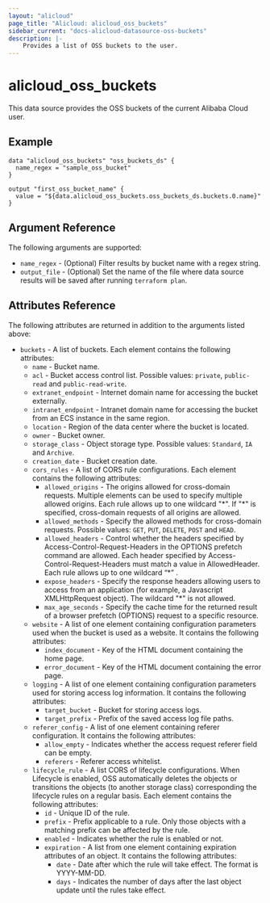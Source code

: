 ```yaml
---
layout: "alicloud"
page_title: "Alicloud: alicloud_oss_buckets"
sidebar_current: "docs-alicloud-datasource-oss-buckets"
description: |-
    Provides a list of OSS buckets to the user.
---
```


# alicloud\_oss_buckets

This data source provides the OSS buckets of the current Alibaba Cloud user.

## Example

```
data "alicloud_oss_buckets" "oss_buckets_ds" {
  name_regex = "sample_oss_bucket"
}

output "first_oss_bucket_name" {
  value = "${data.alicloud_oss_buckets.oss_buckets_ds.buckets.0.name}"
}
```

## Argument Reference

The following arguments are supported:

* `name_regex` - (Optional) Filter results by bucket name with a regex string.
* `output_file` - (Optional) Set the name of the file where data source results will be saved after running `terraform plan`.

## Attributes Reference

The following attributes are returned in addition to the arguments listed above:

* `buckets` - A list of buckets. Each element contains the following attributes:
  * `name` - Bucket name.
  * `acl` - Bucket access control list. Possible values: `private`, `public-read` and `public-read-write`.
  * `extranet_endpoint` - Internet domain name for accessing the bucket externally.
  * `intranet_endpoint` - Intranet domain name for accessing the bucket from an ECS instance in the same region.
  * `location` - Region of the data center where the bucket is located.
  * `owner` - Bucket owner.
  * `storage_class` - Object storage type. Possible values: `Standard`, `IA` and `Archive`.
  * `creation_date` - Bucket creation date.
  * `cors_rules` - A list of CORS rule configurations. Each element contains the following attributes:
    * `allowed_origins` - The origins allowed for cross-domain requests. Multiple elements can be used to specify multiple allowed origins. Each rule allows up to one wildcard "\*". If "\*" is specified, cross-domain requests of all origins are allowed.
    * `allowed_methods` - Specify the allowed methods for cross-domain requests. Possible values: `GET`, `PUT`, `DELETE`, `POST` and `HEAD`.
    * `allowed_headers` - Control whether the headers specified by Access-Control-Request-Headers in the OPTIONS prefetch command are allowed. Each header specified by Access-Control-Request-Headers must match a value in AllowedHeader. Each rule allows up to one wildcard “*” .
    * `expose_headers` - Specify the response headers allowing users to access from an application (for example, a Javascript XMLHttpRequest object). The wildcard "\*" is not allowed.
    * `max_age_seconds` - Specify the cache time for the returned result of a browser prefetch (OPTIONS) request to a specific resource.
  * `website` - A list of one element containing configuration parameters used when the bucket is used as a website. It contains the following attributes:
    * `index_document` - Key of the HTML document containing the home page.
    * `error_document` - Key of the HTML document containing the error page.
  * `logging` - A list of one element containing configuration parameters used for storing access log information. It contains the following attributes:
    * `target_bucket` - Bucket for storing access logs.
    * `target_prefix` - Prefix of the saved access log file paths.
  * `referer_config` - A list of one element containing referer configuration. It contains the following attributes:
    * `allow_empty` - Indicates whether the access request referer field can be empty.
    * `referers` - Referer access whitelist.
  * `lifecycle_rule` - A list CORS of lifecycle configurations. When Lifecycle is enabled, OSS automatically deletes the objects or transitions the objects (to another storage class) corresponding the lifecycle rules on a regular basis. Each element contains the following attributes:
    * `id` - Unique ID of the rule.
    * `prefix` - Prefix applicable to a rule. Only those objects with a matching prefix can be affected by the rule.
    * `enabled` - Indicates whether the rule is enabled or not.
    * `expiration` - A list from one element containing expiration attributes of an object. It contains the following attributes:
      * `date` - Date after which the rule will take effect. The format is YYYY-MM-DD.
      * `days` - Indicates the number of days after the last object update until the rules take effect.
